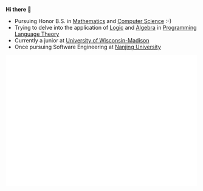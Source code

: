 <b>Hi there</b> 👋    
- Pursuing Honor B.S. in <ins>Mathematics</ins> and <ins>Computer Science</ins> :-)       
- Trying to delve into the application of <ins>Logic</ins> and <ins>Algebra</ins> in <ins>Programming Language Theory</ins>       
- Currently a junior at <ins>University of Wisconsin-Madison</ins>      
- Once pursuing Software Engineering at <ins>Nanjing University</ins>    


<div>
  <img src="./github-metrics.svg" alt="github metrics">
</div>
